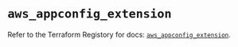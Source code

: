 # `aws_appconfig_extension`

Refer to the Terraform Registory for docs: [`aws_appconfig_extension`](https://registry.terraform.io/providers/hashicorp/aws/5.15.0/docs/resources/appconfig_extension).
